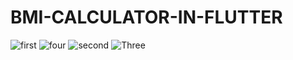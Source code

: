 # BMI-CALCULATOR-IN-FLUTTER
![first](https://user-images.githubusercontent.com/125797501/219964370-265042e1-def8-4d3c-9492-de165af09a89.jpg)
![four](https://user-images.githubusercontent.com/125797501/219964383-c3425adf-4c4b-4e3f-a82c-91bd8671eadc.jpg)
![second](https://user-images.githubusercontent.com/125797501/219964391-e3cc1e91-8fc7-417b-8ecf-b527c701fd3d.jpg)
![Three](https://user-images.githubusercontent.com/125797501/219964395-0553c103-4f72-4bfa-8f31-322cd61366cc.jpg)
